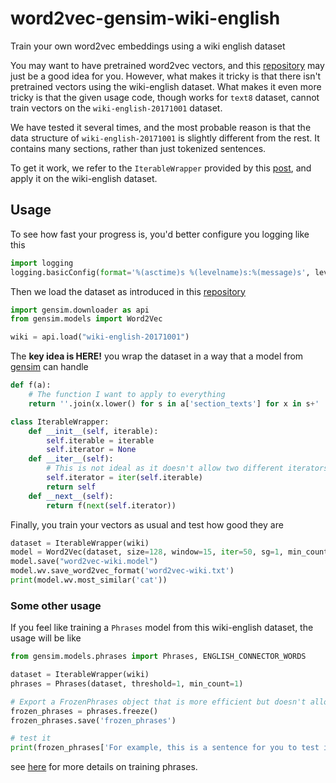 # word2vec-gensim-wiki-english
Train your own word2vec embeddings using a wiki english dataset

You may want to have pretrained word2vec vectors, and this [repository](https://github.com/RaRe-Technologies/gensim-data) may just be a good idea for you. However, what makes it tricky is that there isn't pretrained vectors using the wiki-english dataset. What makes it even more tricky is that the given usage code, though works for ```text8``` dataset, cannot train vectors on the ```wiki-english-20171001``` dataset.

We have tested it several times, and the most probable reason is that the data structure of ```wiki-english-20171001``` is slightly different from the rest. It contains many sections, rather than just tokenized sentences.

To get it work, we refer to the ```IterableWrapper``` provided by this [post](https://www.reddit.com/r/learnprogramming/comments/d980aa/how_to_wrap_an_iterable_in_python/), and apply it on the wiki-english dataset.

## Usage
To see how fast your progress is, you'd better configure you logging like this
```python
import logging
logging.basicConfig(format='%(asctime)s %(levelname)s:%(message)s', level=logging.DEBUG, datefmt='%I:%M:%S')
```
Then we load the dataset as introduced in this [repository](https://github.com/RaRe-Technologies/gensim-data)
```python
import gensim.downloader as api
from gensim.models import Word2Vec

wiki = api.load("wiki-english-20171001")
```
The **key idea is HERE!** you wrap the dataset in a way that a model from [gensim](https://pypi.org/project/gensim/) can handle
```python
def f(a):
    # The function I want to apply to everything
    return ''.join(x.lower() for s in a['section_texts'] for x in s+' ' if x.isalpha() or x == ' ').strip().split()

class IterableWrapper:
    def __init__(self, iterable):
        self.iterable = iterable
        self.iterator = None
    def __iter__(self):
        # This is not ideal as it doesn't allow two different iterators at the same time
        self.iterator = iter(self.iterable)
        return self
    def __next__(self):
        return f(next(self.iterator))
```
Finally, you train your vectors as usual and test how good they are
```python
dataset = IterableWrapper(wiki)
model = Word2Vec(dataset, size=128, window=15, iter=50, sg=1, min_count=150)
model.save("word2vec-wiki.model")
model.wv.save_word2vec_format('word2vec-wiki.txt')
print(model.wv.most_similar('cat'))
```

### Some other usage
If you feel like training a ```Phrases``` model from this wiki-english dataset, the usage will be like
```python
from gensim.models.phrases import Phrases, ENGLISH_CONNECTOR_WORDS

dataset = IterableWrapper(wiki)
phrases = Phrases(dataset, threshold=1, min_count=1)

# Export a FrozenPhrases object that is more efficient but doesn't allow further training.
frozen_phrases = phrases.freeze()
frozen_phrases.save('frozen_phrases')

# test it
print(frozen_phrases['For example, this is a sentence for you to test it out'])
```
see [here](https://radimrehurek.com/gensim/models/phrases.html) for more details on training phrases.
